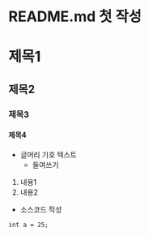 # README.md 첫 작성
# 제목1
## 제목2
### 제목3
#### 제목4

- 글머리 기호 텍스트
    - 들여쓰기

1. 내용1
2. 내용2

- 소스코드 작성
```
int a = 25;
```

